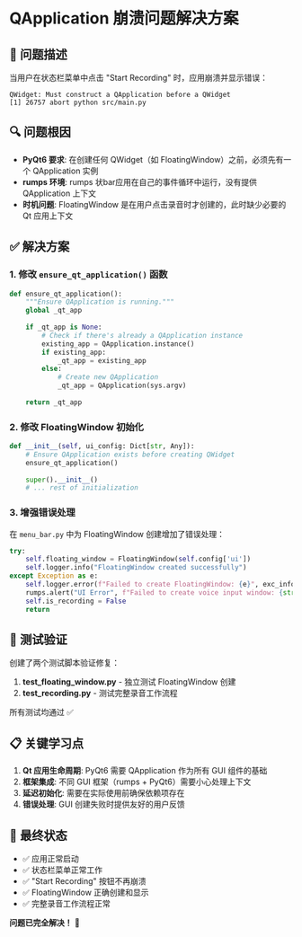 # QApplication 崩溃问题解决方案

## 🐛 问题描述
当用户在状态栏菜单中点击 "Start Recording" 时，应用崩溃并显示错误：
```
QWidget: Must construct a QApplication before a QWidget
[1] 26757 abort python src/main.py
```

## 🔍 问题根因
- **PyQt6 要求**: 在创建任何 QWidget（如 FloatingWindow）之前，必须先有一个 QApplication 实例
- **rumps 环境**: rumps 状bar应用在自己的事件循环中运行，没有提供 QApplication 上下文
- **时机问题**: FloatingWindow 是在用户点击录音时才创建的，此时缺少必要的 Qt 应用上下文

## ✅ 解决方案

### 1. 修改 `ensure_qt_application()` 函数
```python
def ensure_qt_application():
    """Ensure QApplication is running."""
    global _qt_app
    
    if _qt_app is None:
        # Check if there's already a QApplication instance
        existing_app = QApplication.instance()
        if existing_app:
            _qt_app = existing_app
        else:
            # Create new QApplication
            _qt_app = QApplication(sys.argv)
    
    return _qt_app
```

### 2. 修改 FloatingWindow 初始化
```python
def __init__(self, ui_config: Dict[str, Any]):
    # Ensure QApplication exists before creating QWidget
    ensure_qt_application()
    
    super().__init__()
    # ... rest of initialization
```

### 3. 增强错误处理
在 `menu_bar.py` 中为 FloatingWindow 创建增加了错误处理：
```python
try:
    self.floating_window = FloatingWindow(self.config['ui'])
    self.logger.info("FloatingWindow created successfully")
except Exception as e:
    self.logger.error(f"Failed to create FloatingWindow: {e}", exc_info=True)
    rumps.alert("UI Error", f"Failed to create voice input window: {str(e)}")
    self.is_recording = False
    return
```

## 🧪 测试验证
创建了两个测试脚本验证修复：

1. **test_floating_window.py** - 独立测试 FloatingWindow 创建
2. **test_recording.py** - 测试完整录音工作流程

所有测试均通过 ✅

## 📋 关键学习点
1. **Qt 应用生命周期**: PyQt6 需要 QApplication 作为所有 GUI 组件的基础
2. **框架集成**: 不同 GUI 框架（rumps + PyQt6）需要小心处理上下文
3. **延迟初始化**: 需要在实际使用前确保依赖项存在
4. **错误处理**: GUI 创建失败时提供友好的用户反馈

## 🎯 最终状态
- ✅ 应用正常启动
- ✅ 状态栏菜单正常工作  
- ✅ "Start Recording" 按钮不再崩溃
- ✅ FloatingWindow 正确创建和显示
- ✅ 完整录音工作流程正常

**问题已完全解决！** 🎉